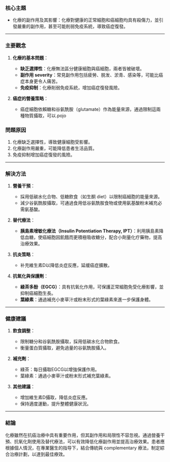 ### 核心主題  
- 化療的副作用及其影響：化療對健康的正常細胞和癌細胞均具有殺傷力，並引發嚴重的副作用，甚至可能削弱免疫系統，導致癌症復發。

---

### 主要觀念  
1. **化療的基本問題**：
   - **缺乏選擇性**：化療無法區分健康細胞與癌細胞，兩者皆被破壞。
   - **副作用 severity**：常見副作用包括疲勞、脱发、淤青、感染等，可能比癌症本身更令人痛苦。
   - **免疫抑制**：化療削弱免疫系統，增加癌症復發風險。

2. **癌症的營養策略**：
   - 癌症細胞依賴糖和谷氨酰胺（glutamate）作為能量來源，通過限制這兩種物質攝取，可以.pojo

### 問題原因  
1. 化療缺乏選擇性，導致健康細胞受影響。
2. 化療副作用嚴重，可能降低患者生活品質。
3. 免疫抑制增加癌症復發的風險。

---

### 解決方法  
1. **營養干預**：
   - 採用低碳水化合物、低糖飲食（如生酮 diet）以限制癌細胞的能量來源。
   - 減少谷氨酰胺攝取，可通過食用低谷氨酰胺食物或使用氨基酸粉末補充必需氨基酸。

2. **替代療法**：
   - **胰島素增敏化療法（Insulin Potentiation Therapy, IPT）**：利用胰島素降低血糖，使癌細胞因飢餓而更積極吸收糖分，配合小劑量化疗藥物，提高治療效果。

3. **抗炎策略**：
   - 补充維生素D以降低炎症反應，延缓癌症擴散。

4. **抗氧化與保護劑**：
   - **綠茶多酚（EGCG）**：具有抗氧化作用，可保護正常細胞免受化療影響，並抑制癌細胞生長。
   - **葉綠素**：通過補充小麥草汁或粉末形式的葉綠素來進一步保護身體。

---

### 健康建議  
1. **飲食調整**：
   - 限制糖分和谷氨酰胺攝取，採用低碳水化合物飲食。
   - 衡量蛋白質攝取，避免過量的谷氨酰胺攝入。

2. **補充劑**：
   - 綠茶：每日攝取EGCG以增強保護作用。
   - 葉綠素：通過小麥草汁或粉末形式補充葉綠素。

3. **其他建議**：
   - 增加維生素D攝取，降低炎症反應。
   - 保持適度運動，提升整體健康狀況。

---

### 結論  
化療雖然在抗癌治療中具有重要作用，但其副作用和局限性不容忽視。通過營養干預、抗氧化劑使用及替代療法，可以有效降低化療副作用並提高治療效果。患者應根據個人情況，在專業醫生的指导下，結合傳統與 complementary 療法，制定綜合治療計劃，以達到最佳療效。